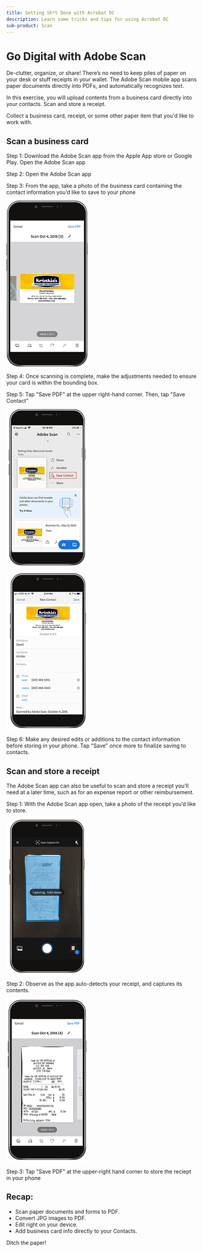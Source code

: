 ```yaml
---
title: Getting Sh*t Done with Acrobat DC
description: Learn some tricks and tips for using Acrobat DC
sub-product: Scan
---
```


# Go Digital with Adobe Scan

De-clutter, organize, or share! There’s no need to keep piles of paper on your desk or stuff receipts in your wallet. The Adobe Scan mobile app scans paper documents directly into PDFs, and automatically recognizes text.

In this exercise, you will upload contents from a business card directly into your contacts. Scan and store a receipt.

Collect a business card, receipt, or some other paper item that you'd like to work with.

## Scan a business card

Step 1: Download the Adobe Scan app from the Apple App store or Google Play. Open the Adobe Scan app

Step 2: Open the Adobe Scan app

Step 3: From the app, take a photo of the business card containing the contact information you’d like to save to your phone

![b card image](assets/scanbcard.png)


Step 4: Once scanning is complete, make the adjustments needed to ensure your card is within the bounding box.

Step 5: Tap "Save PDF" at the upper right-hand corner. Then, tap "Save Contact"


![save b card mage](assets/savecontact.jpg)

![b card image](assets/savecontact.png)

Step 6: Make any desired edits or additions to the contact information before storing in your phone. Tap "Save" once more to finalize saving to contacts.

## Scan and store a receipt

The Adobe Scan app can also be useful to scan and store a receipt you'll need at a later time, such as for an expense report or other reimbursement.

Step 1: With the Adobe Scan app open, take a photo of the receipt you’d like to store.

![scan receipt image](assets/scanreceipt.png)


Step 2: Observe as the app auto-detects your receipt, and captures its contents.

![b card image](assets/receiptoutput.jpg)

Step 3: Tap "Save PDF" at the upper-right hand corner to store the reciept in your phone


## Recap:

* Scan paper documents and forms to PDF.
* Convert JPG images to PDF.
* Edit right on your device. 
* Add business card info directly to your Contacts. 

Ditch the paper!